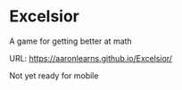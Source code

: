 # Excelsior
A game for getting better at math

URL: https://aaronlearns.github.io/Excelsior/

Not yet ready for mobile

